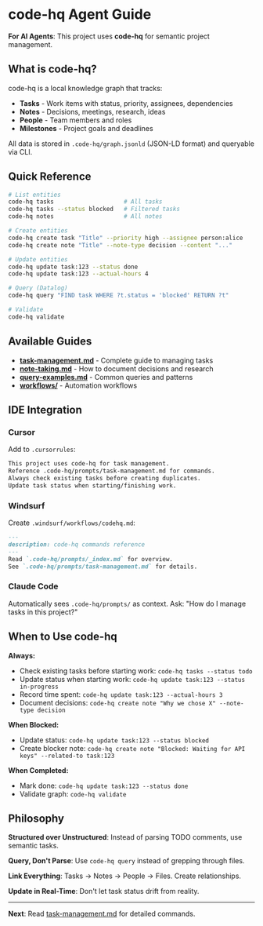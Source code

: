 # code-hq Agent Guide

**For AI Agents**: This project uses **code-hq** for semantic project management.

## What is code-hq?

code-hq is a local knowledge graph that tracks:
- **Tasks** - Work items with status, priority, assignees, dependencies
- **Notes** - Decisions, meetings, research, ideas
- **People** - Team members and roles
- **Milestones** - Project goals and deadlines

All data is stored in `.code-hq/graph.jsonld` (JSON-LD format) and queryable via CLI.

## Quick Reference

```bash
# List entities
code-hq tasks                    # All tasks
code-hq tasks --status blocked   # Filtered tasks
code-hq notes                    # All notes

# Create entities
code-hq create task "Title" --priority high --assignee person:alice
code-hq create note "Title" --note-type decision --content "..."

# Update entities
code-hq update task:123 --status done
code-hq update task:123 --actual-hours 4

# Query (Datalog)
code-hq query "FIND task WHERE ?t.status = 'blocked' RETURN ?t"

# Validate
code-hq validate
```

## Available Guides

- **[task-management.md](./task-management.md)** - Complete guide to managing tasks
- **[note-taking.md](./note-taking.md)** - How to document decisions and research
- **[query-examples.md](./query-examples.md)** - Common queries and patterns
- **[workflows/](./workflows/)** - Automation workflows

## IDE Integration

### Cursor
Add to `.cursorrules`:
```markdown
This project uses code-hq for task management.
Reference .code-hq/prompts/task-management.md for commands.
Always check existing tasks before creating duplicates.
Update task status when starting/finishing work.
```

### Windsurf
Create `.windsurf/workflows/codehq.md`:
```markdown
---
description: code-hq commands reference
---
Read `.code-hq/prompts/_index.md` for overview.
See `.code-hq/prompts/task-management.md` for details.
```

### Claude Code
Automatically sees `.code-hq/prompts/` as context.
Ask: "How do I manage tasks in this project?"

## When to Use code-hq

**Always:**
- Check existing tasks before starting work: `code-hq tasks --status todo`
- Update status when starting work: `code-hq update task:123 --status in-progress`
- Record time spent: `code-hq update task:123 --actual-hours 3`
- Document decisions: `code-hq create note "Why we chose X" --note-type decision`

**When Blocked:**
- Update status: `code-hq update task:123 --status blocked`
- Create blocker note: `code-hq create note "Blocked: Waiting for API keys" --related-to task:123`

**When Completed:**
- Mark done: `code-hq update task:123 --status done`
- Validate graph: `code-hq validate`

## Philosophy

**Structured over Unstructured**: Instead of parsing TODO comments, use semantic tasks.

**Query, Don't Parse**: Use `code-hq query` instead of grepping through files.

**Link Everything**: Tasks → Notes → People → Files. Create relationships.

**Update in Real-Time**: Don't let task status drift from reality.

---

**Next**: Read [task-management.md](./task-management.md) for detailed commands.
